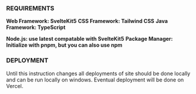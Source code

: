 ### REQUIREMENTS
**Web Framework: SvelteKit5**
**CSS Framework: Tailwind CSS**
**Java Framework: TypeScript**

**Node.js: use latest compatable with SvelteKit5**
**Package Manager: Initialize with pnpm, but you can also use npm**

### DEPLOYMENT
Until this instruction changes all deployments of site should be done locally and can be run locally on windows. Eventual deployment will be done on Vercel.